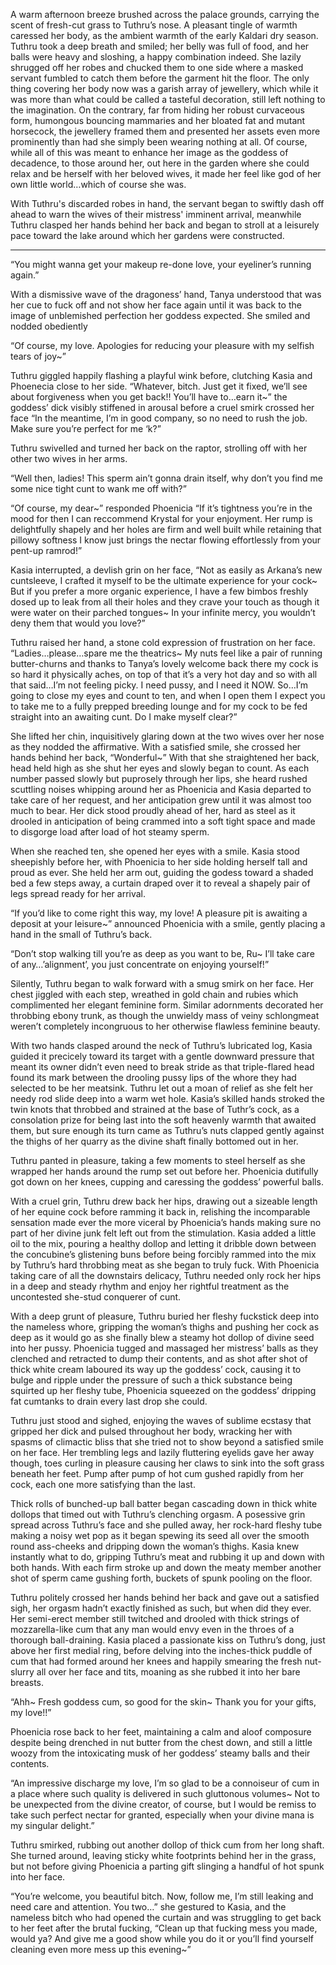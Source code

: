 A warm afternoon breeze brushed across the palace grounds, carrying the scent of fresh-cut grass to Tuthru’s nose. A pleasant tingle of warmth caressed her body, as the ambient warmth of the early Kaldari dry season. Tuthru took a deep breath and smiled; her belly was full of food, and her balls were heavy and sloshing, a happy combination indeed. She lazily shrugged off her robes and chucked them to one side where a masked servant fumbled to catch them before the garment hit the floor. The only thing covering her body now was a garish array of jewellery, which while it was more than what could be called a tasteful decoration, still left nothing to the imagination. On the contrary, far from hiding her robust curvaceous form, humongous bouncing mammaries and her bloated fat and mutant horsecock, the jewellery framed them and presented her assets even more prominently than had she simply been wearing nothing at all. Of course, while all of this was meant to enhance her image as the goddess of decadence, to those around her, out here in the garden where she could relax and be herself with her beloved wives, it made her feel like god of her own little world…which of course she was.

With Tuthru's discarded robes in hand, the servant began to swiftly dash off ahead to warn the wives of their mistress' imminent arrival, meanwhile Tuthru clasped her hands behind her back and began to stroll at a leisurely pace toward the lake around which her gardens were constructed.

---

“You might wanna get your makeup re-done love, your eyeliner’s running again.”

With a dismissive wave of the dragoness’ hand, Tanya understood that was her cue to fuck off and not show her face again until it was back to the image of unblemished perfection her goddess expected. She smiled and nodded obediently

“Of course, my love. Apologies for reducing your pleasure with my selfish tears of joy~”

Tuthru giggled happily flashing a playful wink before, clutching Kasia and Phoenecia close to her side. “Whatever, bitch. Just get it fixed, we’ll see about forgiveness when you get back!! You’ll have to…earn it~” the goddess’ dick visibly stiffened in arousal before a cruel smirk crossed her face “In the meantime, I’m in good company, so no need to rush the job. Make sure you’re perfect for me ‘k?”

Tuthru swivelled and turned her back on the raptor, strolling off with her other two wives in her arms.

“Well then, ladies! This sperm ain’t gonna drain itself, why don’t you find me some nice tight cunt to wank me off with?”

“Of course, my dear~” responded Phoenicia “If it’s tightness you’re in the mood for then I can reccommend Krystal for your enjoyment. Her rump is delightfully shapely and her holes are firm and well built while retaining that pillowy softness I know just brings the nectar flowing effortlessly from your pent-up ramrod!”

Kasia interrupted, a devlish grin on her face, “Not as easily as Arkana’s new cuntsleeve, I crafted it myself to be the ultimate experience for your cock~ But if you prefer a more organic experience, I have a few bimbos freshly dosed up to leak from all their holes and they crave your touch as though it were water on their parched tongues~ In your infinite mercy, you wouldn’t deny them that would you love?”

Tuthru raised her hand, a stone cold expression of frustration on her face. “Ladies…please…spare me the theatrics~ My nuts feel like a pair of running butter-churns and thanks to Tanya’s lovely welcome back there my cock is so hard it physically aches, on top of that it’s a very hot day and so with all that said…I’m not feeling picky. I need pussy, and I need it NOW. So…I’m going to close my eyes and count to ten, and when I open them I expect you to take me to a fully prepped breeding lounge and for my cock to be fed straight into an awaiting cunt. Do I make myself clear?”

She lifted her chin, inquisitively glaring down at the two wives over her nose as they nodded the affirmative. With a satisfied smile, she crossed her hands behind her back, “Wonderful~” With that she straightened her back, head held high as she shut her eyes and slowly began to count. As each number passed slowly but puprosely through her lips, she heard rushed scuttling noises whipping around her as Phoenicia and Kasia departed to take care of her request, and her anticipation grew until it was almost too much to bear. Her dick stood proudly ahead of her, hard as steel as it drooled in anticipation of being crammed into a soft tight space and made to disgorge load after load of hot steamy sperm.

When she reached ten, she opened her eyes with a smile. Kasia stood sheepishly before her, with Phoenicia to her side holding herself tall and proud as ever. She held her arm out, guiding the godess toward a shaded bed a few steps away, a curtain draped over it to reveal a shapely pair of legs spread ready for her arrival.

“If you’d like to come right this way, my love! A pleasure pit is awaiting a deposit at your leisure~” announced Phoenicia with a smile, gently placing a hand in the small of Tuthru’s back.

“Don’t stop walking till you’re as deep as you want to be, Ru~ I’ll take care of any…’alignment’, you just concentrate on enjoying yourself!”

Silently, Tuthru began to walk forward with a smug smirk on her face. Her chest jiggled with each step, wreathed in gold chain and rubies which complimented her elegant feminine form. Similar adornments decorated her throbbing ebony trunk, as though the unwieldy mass of veiny schlongmeat weren’t completely incongruous to her otherwise flawless feminine beauty.

With two hands clasped around the neck of Tuthru’s lubricated log, Kasia guided it precicely toward its target with a gentle downward pressure that meant its owner didn’t even need to break stride as that triple-flared head found its mark between the drooling pussy lips of the whore they had selected to be her meatsink. Tuthru let out a moan of relief as she felt her needy rod slide deep into a warm wet hole. Kasia’s skilled hands stroked the twin knots that throbbed and strained at the base of Tuthr’s cock, as a consolation prize for being last into the soft heavenly warmth that awaited them, but sure enough its turn came as Tuthru’s nuts clapped gently against the thighs of her quarry as the divine shaft finally bottomed out in her.

Tuthru panted in pleasure, taking a few moments to steel herself as she wrapped her hands around the rump set out before her. Phoenicia dutifully got down on her knees, cupping and caressing the goddess’ powerful balls.

With a cruel grin, Tuthru drew back her hips, drawing out a sizeable length of her equine cock before ramming it back in, relishing the incomparable sensation made ever the more viceral by Phoenicia’s hands making sure no part of her divine junk felt left out from the stimulation. Kasia added a little oil to the mix, pouring a healthy dollop and letting it dribble down between the concubine’s glistening buns before being forcibly rammed into the mix by Tuthru’s hard throbbing meat as she began to truly fuck. With Phoenicia taking care of all the downstairs delicacy, Tuthru needed only rock her hips in a deep and steady rhythm and enjoy her rightful treatment as the uncontested she-stud conquerer of cunt.

With a deep grunt of pleasure, Tuthru buried her fleshy fuckstick deep into the nameless whore, gripping the woman’s thighs and pushing her cock as deep as it would go as she finally blew a steamy hot dollop of divine seed into her pussy. Phoenicia tugged and massaged her mistress’ balls as they clenched and retracted to dump their contents, and as shot after shot of thick white cream laboured its way up the goddess’ cock, causing it to bulge and ripple under the pressure of such a thick substance being squirted up her fleshy tube, Phoenicia squeezed on the goddess’ dripping fat cumtanks to drain every last drop she could.

Tuthru just stood and sighed, enjoying the waves of sublime ecstasy that gripped her dick and pulsed throughout her body, wracking her with spasms of climactic bliss that she tried not to show beyond a satisfied smile on her face. Her trembling legs and lazily fluttering eyelids gave her away though, toes curling in pleasure causing her claws to sink into the soft grass beneath her feet. Pump after pump of hot cum gushed rapidly from her cock, each one more satisfying than the last.

Thick rolls of bunched-up ball batter began cascading down in thick white dollops that timed out with Tuthru’s clenching orgasm. A posessive grin spread across Tuthru’s face and she pulled away, her rock-hard fleshy tube making a noisy wet pop as it began spewing its seed all over the smooth round ass-cheeks and dripping down the woman’s thighs. Kasia knew instantly what to do, gripping Tuthru’s meat and rubbing it up and down with both hands. With each firm stroke up and down the meaty member another shot of sperm came gushing forth, buckets of spunk pooling on the floor.

Tuthru politely crossed her hands behind her back and gave out a satisfied sigh, her orgasm hadn’t exactly finished as such, but when did they ever. Her semi-erect member still twitched and drooled with thick strings of mozzarella-like cum that any man would envy even in the throes of a thorough ball-draining. Kasia placed a passionate kiss on Tuthru’s dong, just above her first medial ring, before delving into the inches-thick puddle of cum that had formed around her knees and happily smearing the fresh nut-slurry all over her face and tits, moaning as she rubbed it into her bare breasts.

“Ahh~ Fresh goddess cum, so good for the skin~ Thank you for your gifts, my love!!”

Phoenicia rose back to her feet, maintaining a calm and aloof composure despite being drenched in nut butter from the chest down, and still a little woozy from the intoxicating musk of her goddess’ steamy balls and their contents.

“An impressive discharge my love, I’m so glad to be a connoiseur of cum in a place where such quality is delivered in such gluttonous volumes~ Not to be unexpected from the divine creator, of course, but I would be remiss to take such perfect nectar for granted, especially when your divine mana is my singular delight.”

Tuthru smirked, rubbing out another dollop of thick cum from her long shaft. She turned around, leaving sticky white footprints behind her in the grass, but not before giving Phoenicia a parting gift slinging a handful of hot spunk into her face.

“You’re welcome, you beautiful bitch. Now, follow me, I’m still leaking and need care and attention. You two…” she gestured to Kasia, and the nameless bitch who had opened the curtain and was struggling to get back to her feet after the brutal fucking, “Clean up that fucking mess you made, would ya? And give me a good show while you do it or you’ll find yourself cleaning even more mess up this evening~”